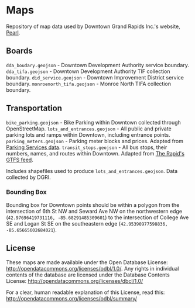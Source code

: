 # Maps

Repository of map data used by Downtown Grand Rapids Inc.'s website, [Pearl](http://downtowngr.org).

## Boards

`dda_boudary.geojson` - Downtown Development Authority service boundary.
`dda_tifa.geojson` - Downtown Development Authority TIF collection boundary.
`did_service.geojson` - Downtown Improvement District service boundary.
`monroenorth_tifa.geojson` - Monroe North TIFA collection boundary.

## Transportation

`bike_parking.geojson` - Bike Parking within Downtown collected through OpenStreetMap.
`lots_and_entrances.geojson` - All public and private parking lots and ramps within Downtown, including entrance points.
`parking_meters.geojson` - Parking meter blocks and prices. Adapted from [Parking Services data](http://grcity.us/enterprise-services/Parking-Services/Pages/Parking-Meter-Map.aspx).
`transit_stops.geojson` - All bus stops, their numbers, names, and routes within Downtown. Adapted from [The Rapid's GTFS feed](http://data.grcity.us/dataset/gtfs).

Includes shapefiles used to produce `lots_and_entrances.geojson`. Data collected by DGRI.

### Bounding Box

Bounding box for Downtown points should be within a polygon from the intersection of 6th St NW and Seward Ave NW on the northwestern edge (`42.97696419731116, -85.68291485309601`) to the intersection of College Ave SE and Logan St SE on the southeastern edge (`42.95390977598836, -85.65665602684021`).

## License

These maps are made available under the Open Database License: http://opendatacommons.org/licenses/odbl/1.0/. Any rights in individual contents of the database are licensed under the Database Contents License: http://opendatacommons.org/licenses/dbcl/1.0/

For a clear, human readable explanation of this License, read this: http://opendatacommons.org/licenses/odbl/summary/